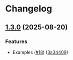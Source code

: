 # Changelog

## [1.3.0](https://github.com/amerca9664/jsDualsense/compare/v1.2.1...v1.3.0) (2025-08-20)


### Features

* Examples ([#18](https://github.com/amerca9664/jsDualsense/issues/18)) ([3a34409](https://github.com/amerca9664/jsDualsense/commit/3a34409ba6c3b11604f2ca41b23fafd44f5e5ac5))

